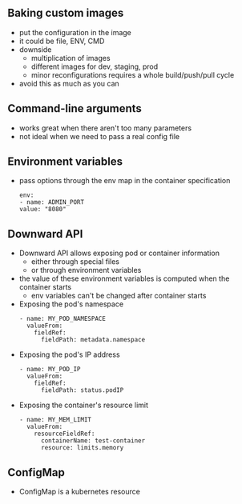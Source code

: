 ## Baking custom images
- put the configuration in the image
- it could be file, ENV, CMD
- downside
    - multiplication of images
    - different images for dev, staging, prod
    - minor reconfigurations requires a whole build/push/pull cycle
- avoid this as much as you can

## Command-line arguments
- works great when there aren't too many parameters
- not ideal when we need to pass a real config file

## Environment variables
- pass options through the env map in the container specification
    ```
    env:
    - name: ADMIN_PORT
    value: "8080"
    ```
## Downward API
- Downward API allows exposing pod or container information
    - either through special files
    - or through environment variables
- the value of these environment variables is computed when the container starts
    - env variables can't be changed after container starts
- Exposing the pod's namespace
    ```
    - name: MY_POD_NAMESPACE
      valueFrom:
        fieldRef:
          fieldPath: metadata.namespace
    ```
- Exposing the pod's IP address
    ```
    - name: MY_POD_IP
      valueFrom:
        fieldRef:
          fieldPath: status.podIP
    ```
- Exposing the container's resource limit
    ```
    - name: MY_MEM_LIMIT
      valueFrom:
        resourceFieldRef:
          containerName: test-container
          resource: limits.memory
    ```

## ConfigMap
- ConfigMap is a kubernetes resource
